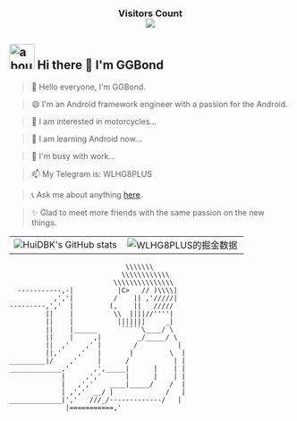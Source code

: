 <div>
  <h3 align="center"> 
    Visitors Count<br>
    <img align="center" src="https://profile-counter.glitch.me/GGBondMZ/count.svg" />
  </h3>
</div>

 ## <img width="45" alt="about" src="https://raw.github.com/elizarov/elizarov/master/about.png">  Hi there 👋 I'm GGBond

>  👋 Hello everyone, I'm GGBond.

>  😄 I'm an Android framework engineer with a passion for the Android.

>  👀 I am interested in motorcycles...

>  🌱 I am learning Android now...

>  💞️ I'm busy with work...

>  📫 My Telegram is: WLHG8PLUS

>  📞 Ask me about anything [here](https://coolandroid.blog.csdn.net/).

>  ✨ Glad to meet more friends with the same passion on the new things. 

<table border=0>
  <tr>
    <td><img src="https://github-readme-stats.vercel.app/api?username=GGBondMZ&show_icons=true&count_private=true&theme=vue-light&hide_border=true" alt="HuiDBK's GitHub stats" style="zoom:100%;" align="left"/></td>
    <td><img src="https://4sdvg7tqbv.us.aircode.run/juejin?uid=923245500713886&hide_border=true" alt="WLHG8PLUS的掘金数据" style="zoom:100%;" align="left"/></td>
  </tr>
</table>

```
                             \\\\\\\
                            \\\\\\\\\\\\
                          \\\\\\\\\\\\\\\
  -----------,-|           |C>   // )\\\\|
           ,','|          /    || ,'/////|
---------,','  |         (,    ||   /////
         ||    |          \\  ||||//''''|
         ||    |           |||||||     _|
         ||    |______      `````\____/ \
         ||    |     ,|         _/_____/ \
         ||  ,'    ,' |        /          |
         ||,'    ,'   |       |         \  |
_________|/    ,'     |      /           | |
_____________,'      ,',_____|      |    | |
             |     ,','      |      |    | |
             |   ,','    ____|_____/    /  |
             | ,','  __/ |             /   |
_____________|','   ///_/-------------/   |
              |===========,'
```